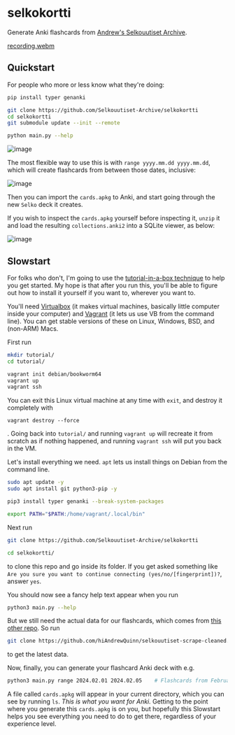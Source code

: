 # selkokortti
Generate Anki flashcards from [Andrew's Selkouutiset Archive](https://hiandrewquinn.github.io/selkouutiset-archive/).

[recording.webm](https://github.com/Selkouutiset-Archive/selkokortti/assets/53230903/15485a58-725a-4d79-8a2c-59da04c65448)


## Quickstart

For people who more or less know what they're doing:

```bash
pip install typer genanki

git clone https://github.com/Selkouutiset-Archive/selkokortti
cd selkokortti
git submodule update --init --remote

python main.py --help
```

![image](https://github.com/Selkouutiset-Archive/selkokortti/assets/53230903/93242673-2dde-4373-b1d2-fcb24a37a0f5)

The most flexible way to use this is with `range yyyy.mm.dd yyyy.mm.dd`, which will create flashcards from between those dates, inclusive:

![image](https://github.com/Selkouutiset-Archive/selkokortti/assets/53230903/07c80715-4d04-4012-8f06-6613824f9216)

Then you can import the `cards.apkg` to Anki, and start going through the new `Selko` deck it creates.

If you wish to inspect the `cards.apkg` yourself before inspecting it, `unzip` it and load the resulting `collections.anki2` into a SQLite viewer, as below:

![image](https://github.com/Selkouutiset-Archive/selkokortti/assets/53230903/cf272cfa-f647-42df-8cd2-790dc2d60ef1)

## Slowstart

For folks who don't, I'm going to use the [tutorial-in-a-box technique](https://hiandrewquinn.github.io/til-site/posts/the-unreasonable-effectiveness-of-vms-in-hacker-pedagogy/) to help you get started. My hope is that after you run this, you'll be able to figure out how to install it yourself if you want to, wherever you want to.

You'll need [Virtualbox](https://www.virtualbox.org/) (it makes virtual machines, basically little computer inside your computer) and [Vagrant](https://www.vagrantup.com/) (it lets us use VB from the command line). You can get stable versions of these on Linux, Windows, BSD, and (non-ARM) Macs.

First run

```bash
mkdir tutorial/
cd tutorial/

vagrant init debian/bookworm64
vagrant up
vagrant ssh
```

You can exit this Linux virtual machine at any time with `exit`, and destroy it completely with

```
vagrant destroy --force
```

. Going back into `tutorial/` and running `vagrant up` will recreate it from scratch as if nothing happened, and running `vagrant ssh` will put you back in the VM.

Let's install everything we need. `apt` lets us install things on Debian from the command line.

```bash
sudo apt update -y
sudo apt install git python3-pip -y

pip3 install typer genanki --break-system-packages

export PATH="$PATH:/home/vagrant/.local/bin"
```

Next run

```bash
git clone https://github.com/Selkouutiset-Archive/selkokortti

cd selkokortti/
```

to clone this repo and go inside its folder. If you get asked something like `Are you sure you want to continue connecting (yes/no/[fingerprint])?`, answer `yes`.

You should now see a fancy help text appear when you run

```bash
python3 main.py --help
```

But we still need the actual data for our flashcards, which comes from [this other repo](https://github.com/hiAndrewQuinn/selkouutiset-scrape-cleaned). So run 

```bash
git clone https://github.com/hiAndrewQuinn/selkouutiset-scrape-cleaned.git selkouutiset-scrape-cleaned/
```

to get the latest data.

Now, finally, you can generate your flashcard Anki deck with e.g.

```bash
python3 main.py range 2024.02.01 2024.02.05    # Flashcards from February 1st to 5th, 2024, inclusive.
```

A file called `cards.apkg` will appear in your current directory, which you can see by running `ls`. *This is what you want for Anki.* Getting to the point where you generate this `cards.apkg` is on you, but hopefully this Slowstart helps you see everything you need to do to get there, regardless of your experience level.
